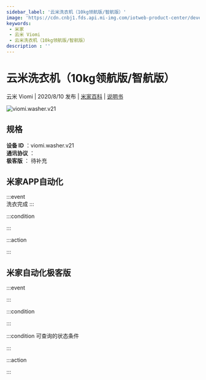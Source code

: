```yaml
---
sidebar_label: '云米洗衣机（10kg领航版/智航版）'
image: 'https://cdn.cnbj1.fds.api.mi-img.com/iotweb-product-center/developer_1591959483690KxsZUJzO.png?GalaxyAccessKeyId=AKVGLQWBOVIRQ3XLEW&Expires=9223372036854775807&Signature=mGil5UMiJvczAn0oPicV37JtEPI='
keywords: 
 - 米家
 - 云米 Viomi
 - 云米洗衣机（10kg领航版/智航版）
description : ''
---
```

# 云米洗衣机（10kg领航版/智航版）

云米 Viomi | 2020/8/10 发布 | [米家百科](https://home.mi.com/webapp/content/baike/product/index.html?model=viomi.washer.v21) | [说明书](https://home.mi.com/views/introduction.html?model=viomi.washer.v21&region=cn)

![viomi.washer.v21](https://cdn.cnbj1.fds.api.mi-img.com/iotweb-product-center/developer_1591959483690KxsZUJzO.png?GalaxyAccessKeyId=AKVGLQWBOVIRQ3XLEW&Expires=9223372036854775807&Signature=mGil5UMiJvczAn0oPicV37JtEPI=)

## 规格  
> 
**设备 ID** ：viomi.washer.v21  
**通讯协议** ：  
**极客版**  ： 待补充 


## 米家APP自动化  

:::event  
洗衣完成
:::

:::condition  

:::

:::action   

:::

## 米家自动化极客版  

:::event  

:::

:::condition  

:::

:::condition 可查询的状态条件  

:::

:::action  

:::

        
